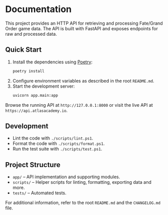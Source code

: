 # Documentation

This project provides an HTTP API for retrieving and processing Fate/Grand Order game data. The API is built with FastAPI and exposes endpoints for raw and processed data.

## Quick Start
1. Install the dependencies using [Poetry](https://python-poetry.org/docs/):
   ```sh
   poetry install
   ```
2. Configure environment variables as described in the root `README.md`.
3. Start the development server:
   ```sh
   uvicorn app.main:app
   ```

Browse the running API at `http://127.0.0.1:8000` or visit the live API at `https://api.atlasacademy.io`.

## Development
- Lint the code with `./scripts/lint.ps1`.
- Format the code with `./scripts/format.ps1`.
- Run the test suite with `./scripts/test.ps1`.

## Project Structure
- `app/` – API implementation and supporting modules.
- `scripts/` – Helper scripts for linting, formatting, exporting data and more.
- `tests/` – Automated tests.

For additional information, refer to the root `README.md` and the `CHANGELOG.md` file.

